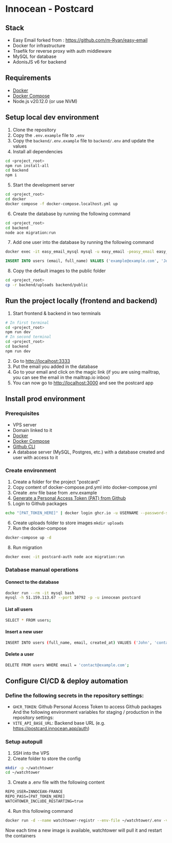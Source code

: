 # Innocean - Postcard
## Stack
- Easy Email forked from : https://github.com/m-Ryan/easy-email
- Docker for infrastructure
- Traefik for reverse proxy with auth middleware
- MySQL for database
- AdonisJS v6 for backend

## Requirements
- [Docker](https://docs.docker.com/get-docker/)
- [Docker Compose](https://docs.docker.com/compose/install/)
- Node.js v20.12.0 (or use NVM)

## Setup local dev environment
1. Clone the repository
2. Copy the `.env.example` file to `.env`
3. Copy the `backend/.env.example` file to `backend/.env` and update the values
4. Install all dependencies
```bash
cd <project_root>
npm run install-all
cd backend
npm i
```
5. Start the development server
```bash
cd <project_root>
cd docker
docker compose -f docker-compose.localhost.yml up
```
6. Create the database by running the following command
```bash
cd <project_root>
cd backend
node ace migration:run
```
7. Add one user into the database by running the following command
```bash
docker exec -it easy_email_mysql mysql -u easy_email -peasy_email easy_email_users
```
```sql
INSERT INTO users (email, full_name) VALUES ('example@example.com', 'John Doe');
```
8. Copy the default images to the public folder
```bash
cd <project_root>
cp -r backend/uploads backend/public
```

## Run the project locally (frontend and backend)
1. Start frontend & backend in two terminals
```bash
# In first terminal
cd <project_root>
npm run dev
# In second terminal
cd <project_root>
cd backend
npm run dev
```
2. Go to [http://localhost:3333](http://localhost:3333)
3. Put the email you added in the database
4. Go to your email and click on the magic link (if you are using mailtrap, you can see the email in the mailtrap.io inbox)
5. You can now go to [http://localhost:3000](http://localhost:3000) and see the postcard app

## Install prod environment
### Prerequisites
- VPS server
- Domain linked to it
- [Docker](https://docs.docker.com/get-docker/)
- [Docker Compose](https://docs.docker.com/compose/install/)
- [Github CLI](https://docs.github.com/en/get-started/getting-started-with-git/set-up-git#using-git)
- A database server (MySQL, Postgres, etc.) with a database created and user with access to it

### Create environment
1. Create a folder for the project "postcard"
2. Copy content of docker-compose.prd.yml into docker-compose.yml
3. Create .env file base from .env.example
4. [Generate a Personal Access Token (PAT) from Github](https://github.com/settings/tokens)
5. Login to Github packages
```bash
echo "[PAT_TOKEN_HERE]" | docker login ghcr.io -u USERNAME --password-stdin
```
6. Create uploads folder to store images `mkdir uploads`
7. Run the docker-compose
```bash
docker-compose up -d
```
8. Run migration
```bash
docker exec -it postcard-auth node ace migration:run
```

### Database manual operations
#### Connect to the database
```bash
docker run --rm -it mysql bash
mysql -h 51.159.113.67 --port 10792 -p -u innocean postcard
```

#### List all users
```bash
SELECT * FROM users;
```

#### Insert a new user
```bash
INSERT INTO users (full_name, email, created_at) VALUES ('John', 'contact@example.com', NOW());
```

#### Delete a user
```bash
DELETE FROM users WHERE email = 'contact@example.com';
```

## Configure CI/CD & deploy automation
### Define the following secrets in the repository settings:
- `GHCR_TOKEN`: Github Personal Access Token to access Github packages
  And the following environment variables for staging / production in the repository settings:
- `VITE_API_BASE_URL`: Backend base URL (e.g. https://postcard.innocean.app/auth)

### Setup autopull
1. SSH into the VPS
2. Create folder to store the config
```bash
mkdir -p ~/watchtower
cd ~/watchtower
```
3. Create a .env file with the following content
```txt
REPO_USER=INNOCEAN-FRANCE
REPO_PASS=[PAT_TOKEN_HERE]
WATCHTOWER_INCLUDE_RESTARTING=true
```
4. Run this following command
```sh
docker run -d --name watchtower-registr --env-file ~/watchtower/.env -v /var/run/docker.sock:/var/run/docker.sock containrrr/watchtower --interval 30 --cleanup
```

Now each time a new image is available, watchtower will pull it and restart the containers
